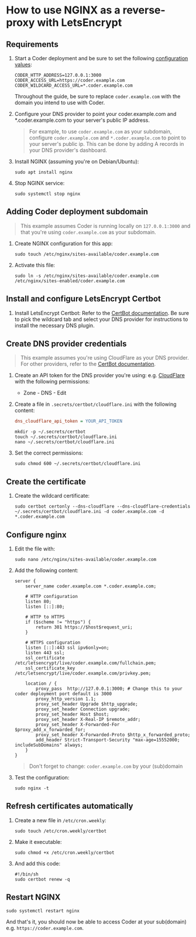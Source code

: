 # How to use NGINX as a reverse-proxy with LetsEncrypt

## Requirements

1. Start a Coder deployment and be sure to set the following
   [configuration values](../admin/setup/index.md):

   ```env
   CODER_HTTP_ADDRESS=127.0.0.1:3000
   CODER_ACCESS_URL=https://coder.example.com
   CODER_WILDCARD_ACCESS_URL=*.coder.example.com
   ```

   Throughout the guide, be sure to replace `coder.example.com` with the domain
   you intend to use with Coder.

2. Configure your DNS provider to point your coder.example.com and
   \*.coder.example.com to your server's public IP address.

   > For example, to use `coder.example.com` as your subdomain, configure
   > `coder.example.com` and `*.coder.example.com` to point to your server's
   > public ip. This can be done by adding A records in your DNS provider's
   > dashboard.

3. Install NGINX (assuming you're on Debian/Ubuntu):

   ```shell
   sudo apt install nginx
   ```

4. Stop NGINX service:

   ```shell
   sudo systemctl stop nginx
   ```

## Adding Coder deployment subdomain

> This example assumes Coder is running locally on `127.0.0.1:3000` and that
> you're using `coder.example.com` as your subdomain.

1. Create NGINX configuration for this app:

   ```shell
   sudo touch /etc/nginx/sites-available/coder.example.com
   ```

2. Activate this file:

   ```shell
   sudo ln -s /etc/nginx/sites-available/coder.example.com /etc/nginx/sites-enabled/coder.example.com
   ```

## Install and configure LetsEncrypt Certbot

1. Install LetsEncrypt Certbot: Refer to the
   [CertBot documentation](https://certbot.eff.org/instructions?ws=apache&os=ubuntufocal&tab=wildcard).
   Be sure to pick the wildcard tab and select your DNS provider for
   instructions to install the necessary DNS plugin.

## Create DNS provider credentials

> This example assumes you're using CloudFlare as your DNS provider. For other
> providers, refer to the
> [CertBot documentation](https://eff-certbot.readthedocs.io/en/stable/using.html#dns-plugins).

1. Create an API token for the DNS provider you're using: e.g.
   [CloudFlare](https://developers.cloudflare.com/fundamentals/api/get-started/create-token)
   with the following permissions:

   - Zone - DNS - Edit

2. Create a file in `.secrets/certbot/cloudflare.ini` with the following
   content:

   ```ini
   dns_cloudflare_api_token = YOUR_API_TOKEN
   ```

   ```shell
   mkdir -p ~/.secrets/certbot
   touch ~/.secrets/certbot/cloudflare.ini
   nano ~/.secrets/certbot/cloudflare.ini
   ```

3. Set the correct permissions:

   ```shell
   sudo chmod 600 ~/.secrets/certbot/cloudflare.ini
   ```

## Create the certificate

1. Create the wildcard certificate:

   ```shell
   sudo certbot certonly --dns-cloudflare --dns-cloudflare-credentials ~/.secrets/certbot/cloudflare.ini -d coder.example.com -d *.coder.example.com
   ```

## Configure nginx

1. Edit the file with:

   ```shell
   sudo nano /etc/nginx/sites-available/coder.example.com
   ```

2. Add the following content:

   ```nginx
   server {
       server_name coder.example.com *.coder.example.com;

       # HTTP configuration
       listen 80;
       listen [::]:80;

       # HTTP to HTTPS
       if ($scheme != "https") {
           return 301 https://$host$request_uri;
       }

       # HTTPS configuration
       listen [::]:443 ssl ipv6only=on;
       listen 443 ssl;
       ssl_certificate /etc/letsencrypt/live/coder.example.com/fullchain.pem;
       ssl_certificate_key /etc/letsencrypt/live/coder.example.com/privkey.pem;

       location / {
           proxy_pass  http://127.0.0.1:3000; # Change this to your coder deployment port default is 3000
           proxy_http_version 1.1;
           proxy_set_header Upgrade $http_upgrade;
           proxy_set_header Connection upgrade;
           proxy_set_header Host $host;
           proxy_set_header X-Real-IP $remote_addr;
           proxy_set_header X-Forwarded-For $proxy_add_x_forwarded_for;
           proxy_set_header X-Forwarded-Proto $http_x_forwarded_proto;
           add_header Strict-Transport-Security "max-age=15552000; includeSubDomains" always;
       }
   }
   ```

   > Don't forget to change: `coder.example.com` by your (sub)domain

3. Test the configuration:

   ```shell
   sudo nginx -t
   ```

## Refresh certificates automatically

1. Create a new file in `/etc/cron.weekly`:

   ```shell
   sudo touch /etc/cron.weekly/certbot
   ```

2. Make it executable:

   ```shell
   sudo chmod +x /etc/cron.weekly/certbot
   ```

3. And add this code:

   ```shell
   #!/bin/sh
   sudo certbot renew -q
   ```

## Restart NGINX

```shell
sudo systemctl restart nginx
```

And that's it, you should now be able to access Coder at your sub(domain) e.g.
`https://coder.example.com`.
